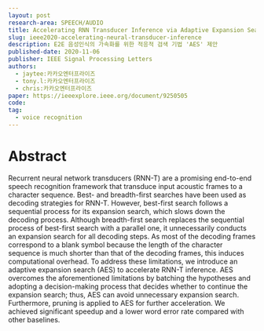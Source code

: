 ```yaml
---
layout: post
research-area: SPEECH/AUDIO
title: Accelerating RNN Transducer Inference via Adaptive Expansion Search
slug: ieee2020-accelerating-neural-transducer-inference
description: E2E 음성인식의 가속화를 위한 적응적 검색 기법 'AES' 제안
published-date: 2020-11-06
publisher: IEEE Signal Processing Letters
authors:
  - jaytee:카카오엔터프라이즈
  - tony.l:카카오엔터프라이즈
  - chris:카카오엔터프라이즈
paper: https://ieeexplore.ieee.org/document/9250505
code:
tag:
  - voice recognition
---
```


# Abstract

Recurrent neural network transducers (RNN-T) are a promising end-to-end speech recognition framework that transduce input acoustic frames to a character sequence. Best- and breadth-first searches have been used as decoding strategies for RNN-T. However, best-first search follows a sequential process for its expansion search, which slows down the decoding process. Although breadth-first search replaces the sequential process of best-first search with a parallel one, it unnecessarily conducts an expansion search for all decoding steps. As most of the decoding frames correspond to a blank symbol because the length of the character sequence is much shorter than that of the decoding frames, this induces computational overhead. To address these limitations, we introduce an adaptive expansion search (AES) to accelerate RNN-T inference. AES overcomes the aforementioned limitations by batching the hypotheses and adopting a decision-making process that decides whether to continue the expansion search; thus, AES can avoid unnecessary expansion search. Furthermore, pruning is applied to AES for further acceleration. We achieved significant speedup and a lower word error rate compared with other baselines.
